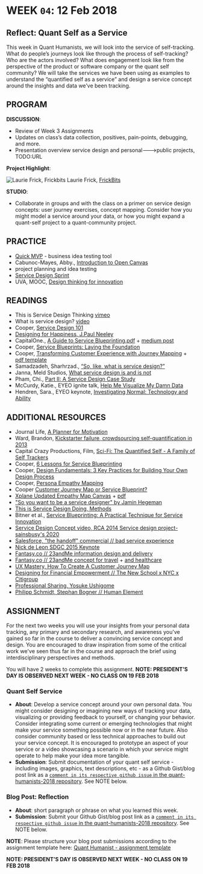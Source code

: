# WEEK `04`: 12 Feb 2018
##  Reflect: Quant Self as a Service
This week in Quant Humanists, we will look into the service of self-tracking. What do people’s journeys look like through the process of self-tracking? Who are the actors involved? What does engagement look like from the perspective of the product or software company or the quant self community? We will take the services we have been using as examples to understand the “quantified self as a service” and design a service concept around the insights and data we’ve been tracking. 

## PROGRAM

**DISCUSSION**:
 
- Review of Week 3 Assignments
- Updates on class’s data collection, positives, pain-points, debugging, and more. 
- Presentation overview service design and personal--->public projects, TODO:URL

**Project Highlight**:

![Laurie Frick, Frickbits](https://static1.squarespace.com/static/5346c94ae4b0018ba5121a65/t/5445292be4b0f7692c74748a/1413818668097/frickbits_iphone6_compare?format=1500w)
Laurie Frick, [FrickBits](http://www.frickbits.com/)

**STUDIO**:

- Collaborate in groups and with the class on a primer on service design concepts: user journey exercises, concept mapping. Consider how you might model a service around your data, or how you might expand a quant-self project to a quant-community project.

## PRACTICE

- [Quick MVP](https://quickmvp.com/) - business idea testing tool
- Cabunoc-Mayes, Abby., [Introduction to Open Canvas](https://mozilla.github.io/open-leadership-training-series/articles/opening-your-project/develop-an-open-project-strategy-with-open-canvas/) 
- project planning and idea testing
- [Service Design Sprint](http://www.sprintmaster.co/)
- UVA, MOOC, [Design thinking for innovation](https://www.coursera.org/learn/uva-darden-design-thinking-innovation)    

## READINGS

- This is Service Design Thinking [vimeo](https://vimeo.com/20527888)
- What is service design? [video](https://www.youtube.com/watch?v=BeEUemtdoJQ)
- Cooper, [Service Design 101](https://www.cooper.com/journal/2014/07/service-design-101)
- [Designing for Happiness, J.Paul Neeley](https://www.youtube.com/watch?v=n2rpIjWGeUY&t=1s)
- CapitalOne., [A Guide to Service Blueprinting.pdf](https://www.dropbox.com/s/g60zyqvrmyo3u1v/A%20Guide%20to%20Service%20Blueprinting.pdf?dl=0) + [medium post](https://medium.com/capitalonedesign/download-our-guide-to-service-blueprinting-d70bb2717ddf)
- Cooper, [Service Blueprints: Laying the Foundation](https://www.cooper.com/journal/2014/08/service-blueprints-laying-the-foundation)
- Cooper, [Transforming Customer Experience with Journey Mapping](https://www.cooper.com/journal/2015/8/transforming-customer-experience-with-journey-mapping) + [pdf template](https://drive.google.com/file/d/0B9irWG_jKY4rN2lfbGdiclFSTU0/view)
- Samadzadeh, Sharhrzad., [“So, like, what is service design?”](https://medium.com/@shahrsays/so-what-actually-is-service-design-e0ed602b77a9)
- Janna, Meld Studios, [What service design is and is not](http://www.meldstudios.com.au/2016/08/31/what-service-design-is-and-what-it-is-not/)
- Pham, Chi., [Part II: A Service Design Case Study](https://uxdesign.cc/part-ii-a-service-design-case-study-599ff4ba5e9d)
- McCurdy, Katie., EYEO ignite talk, [Help Me Visualize My Damn Data](https://vimeo.com/69096804)
- Hendren, Sara., EYEO keynote, [Investigating Normal: Technology and Ability](https://vimeo.com/channels/eyeo2015/134764010)


## ADDITIONAL RESOURCES

- Journal Life, [A Planner for Motivation](https://www.kickstarter.com/projects/journallife/journal-life-the-planner-for-motivation) 
- Ward, Brandon, [Kickstarter failure, crowdsourcing self-quantification in 2013](https://www.kickstarter.com/projects/1692722489/brandon-ward-october-2013)
- Capital Crazy Productions, Film, [Sci-Fi: The Quantified Self - A Family of Self Trackers](https://www.kickstarter.com/projects/imoto/tqsfilm)
- Cooper, [6 Lessons for Service Blueprinting](https://www.cooper.com/journal/2015/4/6-lessons-for-service-blueprinting)
- Cooper, [Design Fundamentals: 3 Key Practices for Building Your Own Design Process](https://www.cooper.com/journal/2014/11/design-fundamentals-3-key-practices-for-building-your-own-design-process)
- Cooper, [Persona Empathy Mapping](https://www.cooper.com/journal/2014/5/persona-empathy-mapping)
- Cooper [Customer Journey Map or Service Blueprint?](https://www.cooper.com/journal/2015/5/journey-map-or-service-blueprint)
- [Xplane Updated Empathy Map Canvas](https://medium.com/the-xplane-collection/updated-empathy-map-canvas-46df22df3c8a) + [pdf](http://gamestorming.com/empathy-map-canvas-006/)
- ["So you want to be a service designer" by Jamin Hegeman](https://www.youtube.com/watch?v=bA_gnQqjmz4)
- [This is Service Design Doing, Methods](https://www.thisisservicedesigndoing.com/methods)
- Bitner et al., [Service Blueprinting: A Practical Technique for Service Innovation](http://files.g51studio.com/parsons/ServiceBlueprinting.pdf)
- [Service Design Concept video, RCA 2014 Service design project- sainsbusy's 2020](https://www.youtube.com/watch?v=LDeBIhBmJpA)
- [Salesforce, "the handoff" commercial // bad service experience](https://www.youtube.com/watch?v=s8IRyYtvA0M)
- [Nick de Leon SDGC 2015 Keynote](https://www.youtube.com/watch?v=u1jMoKySTEw)
- [Fantasy.co // 23andMe information design and delivery](http://fantasy.co/work/23andme)
- [Fantasy.co // 23andMe concept for travel](http://fantasy.co/work/tinder-for-travel) + [and healthcare](http://fantasy.co/work/healthcare)
- [UX Mastery, How To Create A Customer Journey Map](https://www.youtube.com/watch?v=mSxpVRo3BLg)
- [Designing for Financial Empowerment // The New School x NYC x Citigroup](http://dfe.nyc/)
- [Professional Sharing, Yosuke Ushigome](https://vimeo.com/114499237)
- [Philipp Schmidt, Stephan Bogner // Human Element](https://philippschmitt.com/projects/human-element)

## ASSIGNMENT

For the next two weeks you will use your insights from your personal data tracking, any primary and secondary research, and awareness you've gained so far in the course to deliver a convincing service concept and design. You are encouraged to draw inspiration from some of the critical work we've seen thus far in the course and approach the brief using interdisciplinary perspectives and methods. 


You will have 2 weeks to complete this assignment. **NOTE: PRESIDENT’S DAY IS OBSERVED NEXT WEEK - NO CLASS ON 19 FEB 2018**

### Quant Self Service
- **About**:  Develop a service concept around your own personal data. You might consider designing or imagining new ways of tracking your data, visualizing or providing feedback to yourself, or changing your behavior. Consider integrating some current or emerging technologies that might make your service something possible now or in the near future. Also consider community based or less technical approaches to build out your service concept. It is encouraged to prototype an aspect of your service or a video showcasing a scenario in which your service might operate to help make your idea more tangible.
- **Submission**: Submit documentation of your quant self service - including images, graphics, text descriptions, etc - as a Github Gist/blog post link as a [`comment in its respective github issue` in the quant-humanists-2018 repository](https://github.com/joeyklee/quant-humanists-2018/issues). See NOTE below.


### Blog Post: Reflection
- **About**: short paragraph or phrase on what you learned this week.
- **Submission**: Submit your Github Gist/blog post link as a [`comment in its respective github issue` in the quant-humanists-2018 repository](https://github.com/joeyklee/quant-humanists-2018/issues). See NOTE below.


**NOTE**: Please structure your blog post submissions according to the assignment template here: [Quant Humanist - assignment template](https://github.com/joeyklee/quant-humanists-2018/blob/master/_templates/assignment-submission-template.md)  


**NOTE: PRESIDENT’S DAY IS OBSERVED NEXT WEEK - NO CLASS ON 19 FEB 2018**
